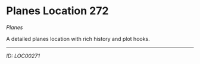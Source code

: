# Planes Location 272

*Planes*

A detailed planes location with rich history and plot hooks.

---
*ID: LOC00271*